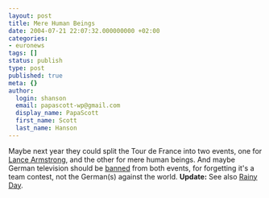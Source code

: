 ```yaml
---
layout: post
title: Mere Human Beings
date: 2004-07-21 22:07:32.000000000 +02:00
categories:
- euronews
tags: []
status: publish
type: post
published: true
meta: {}
author:
  login: shanson
  email: papascott-wp@gmail.com
  display_name: PapaScott
  first_name: Scott
  last_name: Hanson
---
```

<p>Maybe next year they could split the Tour de France into two events, one for <a href="http://www.nytimes.com/2004/07/21/sports/sportsspecial/21CND-TOUR.html?hp" title="The New York Times > Sports > Sports Special > Armstrong Wins Time Trial, Extending Lead">Lance Armstrong</a>, and the other for mere human beings. And maybe German television should be <a href="http://www.spiegel.de/sport/sonst/0,1518,309824,00.html" title="Eklat im TV: Voigt im ZDF-Interview abgeschaltet - Sport - SPIEGEL ONLINE">banned</a> from both events, for forgetting it's a team contest, not the German(s) against the world. <strong>Update:</strong> See also <a href="http://www.eamonn.com/archives/001437.html#001437" title="Eamonn Fitzgerald's Rainy Day: Rum notions of free speech on the Rhine">Rainy Day</a>.</p>
